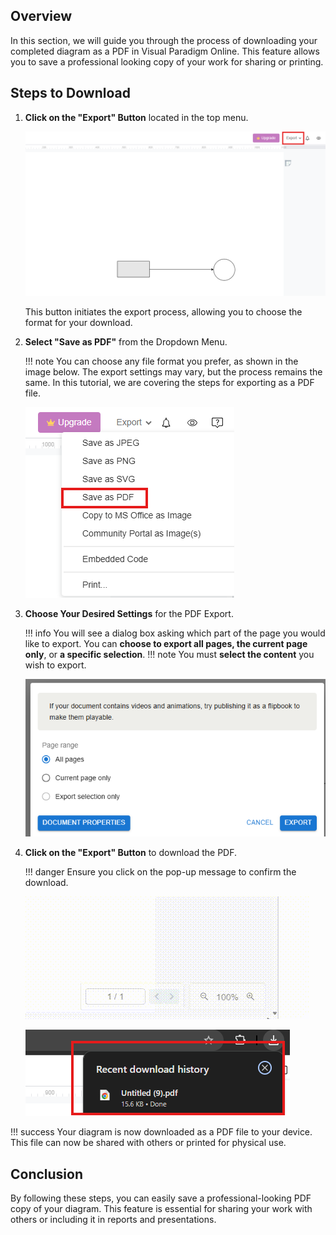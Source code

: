 ## Overview

In this section, we will guide you through the process of downloading your completed diagram as a PDF in Visual Paradigm Online. This feature allows you to save a professional looking copy of your work for sharing or printing.

## Steps to Download

1. **Click on the "Export" Button** located in the top menu.

    ![Export button](./images/export-button.png)

    This button initiates the export process, allowing you to choose the format for your download.

2. **Select "Save as PDF"** from the Dropdown Menu.


    !!! note
        You can choose any file format you prefer, as shown in the image below. The export settings may vary, but the process remains the same. In this tutorial, we are covering the steps for exporting as a PDF file.

    ![Select PDF](./images/file-type.png)

    


3. **Choose Your Desired Settings** for the PDF Export.

    !!! info
        You will see a dialog box asking which part of the page you would like to export. You can **choose to export all pages, the current page only**, or **a specific selection**.
    !!! note
        You must **select the content** you wish to export.

    ![PDF settings](./images/export-setting.png)

4. **Click on the "Export" Button** to download the PDF.

    !!! danger
        Ensure you click on the pop-up message to confirm the download. 

    ![Download PDF](./images/downloading.gif)

    ![Verify download](./images/verify-download.png)

!!! success
    Your diagram is now downloaded as a PDF file to your device. This file can now be shared with others or printed for physical use.

## Conclusion

By following these steps, you can easily save a professional-looking PDF copy of your diagram. This feature is essential for sharing your work with others or including it in reports and presentations.
